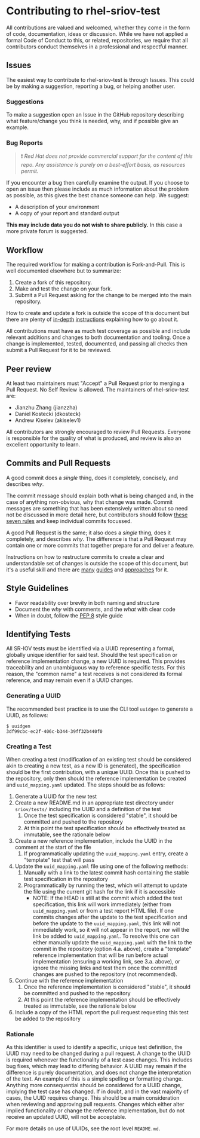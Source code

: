 # Contributing to rhel-sriov-test

All contributions are valued and welcomed, whether they come in the form of code, documentation, ideas or discussion.
While we have not applied a formal Code of Conduct to this, or related, repositories, we require that all contributors
conduct themselves in a professional and respectful manner.

## Issues

The easiest way to contribute to rhel-sriov-test is through Issues. This could be by making a suggestion, reporting a
bug, or helping another user.

### Suggestions

To make a suggestion open an Issue in the GitHub repository describing what feature/change you think is needed, why, and
if possible give an example.

### Bug Reports

> ❗ _Red Hat does not provide commercial support for the content of this repo. Any assistance is purely on a best-effort basis, as resources permit._

If you encounter a bug then carefully examine the output. If you choose to open an issue then please include as much
information about the problem as possible, as this gives the best chance someone can help. We suggest:

- A description of your environment
- A copy of your report and standard output

**This may include data you do not wish to share publicly.** In this case a more private forum is suggested.

## Workflow

The required workflow for making a contribution is Fork-and-Pull. This is well documented elsewhere but to summarize:

1. Create a fork of this repository.
1. Make and test the change on your fork.
1. Submit a Pull Request asking for the change to be merged into the main repository.

How to create and update a fork is outside the scope of this document but there are plenty of
[in-depth](https://gist.github.com/Chaser324/ce0505fbed06b947d962)
[instructions](https://reflectoring.io/github-fork-and-pull/) explaining how to go about it.

All contributions must have as much test coverage as possible and include relevant additions and changes to both
documentation and tooling. Once a change is implemented, tested, documented, and passing all checks then submit a Pull
Request for it to be reviewed.

## Peer review

At least two maintainers must "Accept" a Pull Request prior to merging a Pull Request. No Self Review is allowed. The
maintainers of rhel-sriov-test are:

- Jianzhu Zhang (jianzzha)
- Daniel Kostecki (dkosteck)
- Andrew Kiselev (akiselev1)

All contributors are strongly encouraged to review Pull Requests. Everyone is responsible for the quality of what is
produced, and review is also an excellent opportunity to learn.

## Commits and Pull Requests

A good commit does a *single* thing, does it completely, concisely, and describes *why*.

The commit message should explain both what is being changed and, in the case of anything non-obvious, why that change
was made. Commit messages are something that has been extensively written about so need not be discussed in more detail
here, but contributors should follow [these seven rules](https://chris.beams.io/posts/git-commit/#seven-rules) and keep
individual commits focussed.

A good Pull Request is the same; it also does a *single* thing, does it completely, and describes *why*. The difference
is that a Pull Request may contain one or more commits that together prepare for and deliver a feature.

Instructions on how to restructure commits to create a clear and understandable set of changes is outside the scope of
this document, but it's a useful skill and there are [many](https://thoughtbot.com/blog/autosquashing-git-commits)
[guides](https://git-scm.com/docs/git-rebase) and [approaches](https://nuclearsquid.com/writings/git-add/) for it.

## Style Guidelines

- Favor readability over brevity in both naming and structure
- Document the _why_ with comments, and the _what_ with clear code
- When in doubt, follow the [PEP 8](https://peps.python.org/pep-0008/) style guide

## Identifying Tests

All SR-IOV tests must be identified via a UUID representing a formal, globally unique identifier for said test. Should the test
specification or reference implementation change, a new UUID is required. This provides traceability and an unambiguous way to
reference specific tests. For this reason, the "common name" a test receives is not considered its formal reference, and may
remain even if a UUID changes.

### Generating a UUID
The recommended best practice is to use the CLI tool `uuidgen` to generate a UUID, as follows:
```
$ uuidgen
3df99cbc-ec2f-406c-b344-39ff32b440f0
```

### Creating a Test
When creating a test (modification of an existing test should be considered akin to creating a new test, as a new ID is generated), the specification should be the first contribution, with a unique UUID. Once this is pushed to the repository, only then should the reference implementation be created and `uuid_mapping.yaml` updated. The steps should be as follows:
1. Generate a UUID for the new test
2. Create a new README.md in an appropriate test directory under `sriov/tests/` including the UUID and a definition of the test
    1. Once the test specification is considered "stable", it should be committed and pushed to the repository
    2. At this point the test specification should be effectively treated as immutable, see the rationale below
3. Create a new reference implementation, include the UUID in the comment at the start of the file
    1. If programmatically updating the `uuid_mapping.yaml` entry, create a "template" test that will pass
4. Update the `uuid_mapping.yaml` file using one of the following methods:
    1. Manually with a link to the latest commit hash containing the stable test specification in the repository
    2. Programmatically by running the test, which will attempt to update the file using the current git hash for the link if it is accessible
        * NOTE: If the HEAD is still at the commit which added the test specification, this link will work immediately (either from `uuid_mapping.yaml` or from a test report HTML file). If one commits changes after the update to the test specification and before the update to the `uuid_mapping.yaml`, this link will not immediately work, so it will not appear in the report, nor will the link be added to `uuid_mapping.yaml`. To resolve this one can either manually update the `uuid_mapping.yaml` with the link to the commit in the repository (option 4.a. above), create a "template" reference implementation that will be run before actual implementation (ensuring a working link, see 3.a. above), or ignore the missing links and test them once the committed changes are pushed to the repository (not recommended).
5. Continue with the reference implementation
    1. Once the reference implementation is considered "stable", it should be committed and pushed to the repository
    2. At this point the reference implementation should be effectively treated as immutable, see the rationale below
6. Include a copy of the HTML report the pull request requesting this test be added to the repository

### Rationale
As this identifier is used to identify a specific, unique test definition, the UUID may need to be changed during a pull request. A change to the UUID is required whenever the functionality of a test case changes. This includes bug fixes, which may lead to differing behavior. A UUID may remain if the difference is purely documentation, and does not change the interpretation of the text. An example of this is a simple spelling or formatting change. Anything more consequential should be considered for a UUID change, implying the test case has changed. If in doubt, and in the vast majority of cases, the UUID requires change. This should be a main consideration when reviewing and approving pull requests. Changes which either alter implied functionality or change the reference implementation, but do not receive an updated UUID, will not be acceptable.

For more details on use of UUIDs, see the root level `README.md`.